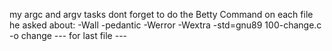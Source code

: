my argc and argv tasks
dont forget to do the Betty Command on each file he asked about:
-Wall -pedantic -Werror -Wextra -std=gnu89 100-change.c -o change --- for last file ---

